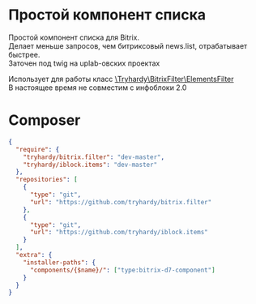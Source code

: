 # Простой компонент списка
Простой компонент списка для Bitrix.  
Делает меньше запросов, чем битриксовый news.list, отрабатывает быстрее.  
Заточен под twig на uplab-овских проектах

Использует для работы класс [\Tryhardy\BitrixFilter\ElementsFilter](https://github.com/tryhardy/bitrix-filter)  
В настоящее время не совместим с инфоблоки 2.0

# Composer
```json
{
  "require": {
    "tryhardy/bitrix.filter": "dev-master",
    "tryhardy/iblock.items": "dev-master"
  },
  "repositories": [
    {
      "type": "git",
      "url": "https://github.com/tryhardy/bitrix.filter"
    },
    {
      "type": "git",
      "url": "https://github.com/tryhardy/iblock.items"
    }
  ],
  "extra": {
    "installer-paths": {
      "components/{$name}/": ["type:bitrix-d7-component"]
    }
  }
}
```
